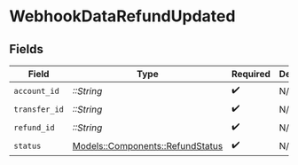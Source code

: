 # WebhookDataRefundUpdated


## Fields

| Field                                                                   | Type                                                                    | Required                                                                | Description                                                             |
| ----------------------------------------------------------------------- | ----------------------------------------------------------------------- | ----------------------------------------------------------------------- | ----------------------------------------------------------------------- |
| `account_id`                                                            | *::String*                                                              | :heavy_check_mark:                                                      | N/A                                                                     |
| `transfer_id`                                                           | *::String*                                                              | :heavy_check_mark:                                                      | N/A                                                                     |
| `refund_id`                                                             | *::String*                                                              | :heavy_check_mark:                                                      | N/A                                                                     |
| `status`                                                                | [Models::Components::RefundStatus](../../models/shared/refundstatus.md) | :heavy_check_mark:                                                      | N/A                                                                     |